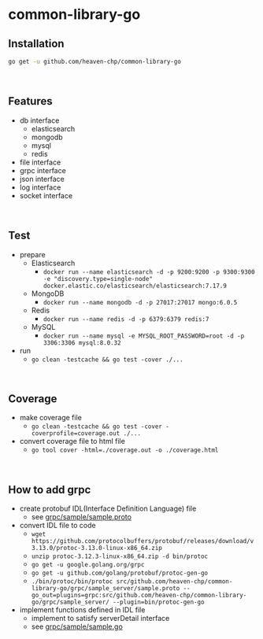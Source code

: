 # common-library-go

## Installation
```bash
go get -u github.com/heaven-chp/common-library-go
```

<br/>

## Features
 - db interface
   - elasticsearch
   - mongodb
   - mysql
   - redis
 - file interface
 - grpc interface
 - json interface
 - log interface
 - socket interface

<br/>

## Test
 - prepare
   - Elasticsearch
     - `docker run --name elasticsearch -d -p 9200:9200 -p 9300:9300 -e "discovery.type=single-node" docker.elastic.co/elasticsearch/elasticsearch:7.17.9`
   - MongoDB
     - `docker run --name mongodb -d -p 27017:27017 mongo:6.0.5`
   - Redis
     - `docker run --name redis -d -p 6379:6379 redis:7`
   - MySQL
     - `docker run --name mysql -e MYSQL_ROOT_PASSWORD=root -d -p 3306:3306 mysql:8.0.32`
 - run
   - `go clean -testcache && go test -cover ./...`

<br/>

## Coverage
 - make coverage file
   - `go clean -testcache && go test -cover -coverprofile=coverage.out ./...`
 - convert coverage file to html file
   - `go tool cover -html=./coverage.out -o ./coverage.html`

<br/>

## How to add grpc
 - create protobuf IDL(Interface Definition Language) file
   - see [grpc/sample/sample.proto](https://github.com/heaven-chp/common-library-go/blob/main/grpc/sample/sample.proto)
 - convert IDL file to code
   - `wget https://github.com/protocolbuffers/protobuf/releases/download/v3.13.0/protoc-3.13.0-linux-x86_64.zip`
   - `unzip protoc-3.12.3-linux-x86_64.zip -d bin/protoc`
   - `go get -u google.golang.org/grpc`
   - `go get -u github.com/golang/protobuf/protoc-gen-go`
   - `./bin/protoc/bin/protoc src/github.com/heaven-chp/common-library-go/grpc/sample_server/sample.proto --go_out=plugins=grpc:src/github.com/heaven-chp/common-library-go/grpc/sample_server/ --plugin=bin/protoc-gen-go`
  - implement functions defined in IDL file
    - implement to satisfy serverDetail interface
    - see [grpc/sample/sample.go](https://github.com/heaven-chp/common-library-go/blob/main/grpc/sample/sample.go)
